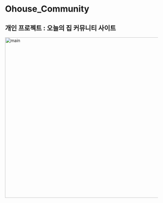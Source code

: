 # Ohouse_Community
## 개인 프로젝트 : 오늘의 집 커뮤니티 사이트
<img width="530" alt="main" src="https://user-images.githubusercontent.com/77523846/180749003-f0e2c165-a5f1-40fe-b2b3-989f85101e2a.png">
